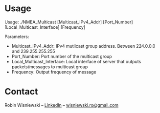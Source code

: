 ﻿# Usage

   Usage: ./NMEA_Multicast [Multicast_IPv4_Addr] [Port_Number] [Local_Multicast_Interface] [Frequency]
	
   Parameters:
   - Multicast_IPv4_Addr: IPv4 mutlicast group address. Between 224.0.0.0 and 239.255.255.255
   - Port_Number: Port number of the multicast group
   - Local_Multicast_Interface: Local interface of server that outputs packets/messages to multicast group
   - Frequency: Output frequency of message

# Contact

Robin Wisniewski – [LinkedIn](https://www.linkedin.com/in/robin-wisniewski/) –  [wisniewski.ro@gmail.com](mailto:wisniewski.ro@gmail.com)
